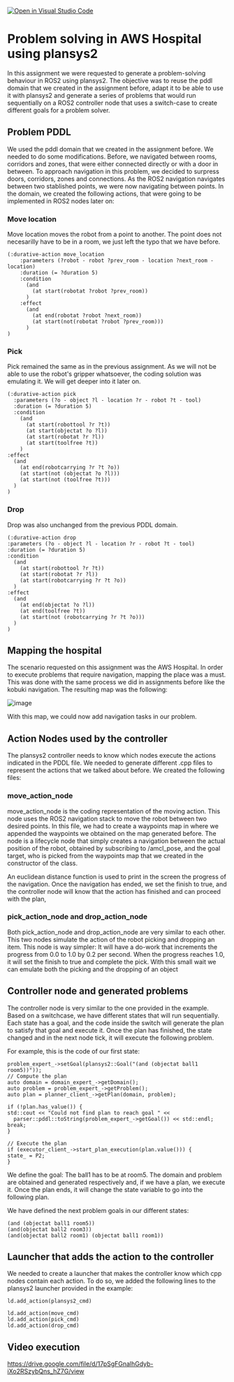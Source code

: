 [![Open in Visual Studio Code](https://classroom.github.com/assets/open-in-vscode-c66648af7eb3fe8bc4f294546bfd86ef473780cde1dea487d3c4ff354943c9ae.svg)](https://classroom.github.com/online_ide?assignment_repo_id=7551085&assignment_repo_type=AssignmentRepo)


# Problem solving in AWS Hospital using plansys2

In this assignment we were requested to generate a problem-solving behaviour in ROS2 using plansys2. The objective was to reuse the pddl domain that we created in the assignment before, adapt it to be able to use it with plansys2 and generate a series of problems that would run sequentially on a ROS2 controller node that uses a switch-case to create different goals for a problem solver.

## Problem PDDL

We used the pddl domain that we created in the assignment before. We needed to do some modifications. Before, we navigated between rooms, corridors and zones, that were either connected directly or with a door in between. To approach navigation in this problem, we decided to surpress doors, corridors, zones and connections. As the ROS2 navigation navigates between two stablished points, we were now navigating between points. In the domain, we created the following actions, that were going to be implemented in ROS2 nodes later on:

### Move location

Move location moves the robot from a point to another. The point does not necesarilly have to be in a room, we just left the typo that we have before.

```
(:durative-action move_location
    :parameters (?robot - robot ?prev_room - location ?next_room - location)
    :duration (= ?duration 5)
    :condition 
      (and
        (at start(robotat ?robot ?prev_room))
      )
    :effect 
      (and  
        (at end(robotat ?robot ?next_room))
        (at start(not(robotat ?robot ?prev_room)))
      )
)
```
### Pick

Pick remained the same as in the previous assignment. As we will not be able to use the robot's gripper whatsoever, the coding solution was emulating it. We will get deeper into it later on.

```
(:durative-action pick
  :parameters (?o - object ?l - location ?r - robot ?t - tool)
  :duration (= ?duration 5)
  :condition 
    (and
      (at start(robottool ?r ?t))
      (at start(objectat ?o ?l))
      (at start(robotat ?r ?l))
      (at start(toolfree ?t))
    )
:effect 
  (and 
    (at end(robotcarrying ?r ?t ?o))
    (at start(not (objectat ?o ?l)))
    (at start(not (toolfree ?t)))
  )
)
```

### Drop

Drop was also unchanged from the previous PDDL domain.

```
(:durative-action drop
:parameters (?o - object ?l - location ?r - robot ?t - tool)
:duration (= ?duration 5)
:condition 
  (and 
    (at start(robottool ?r ?t))
    (at start(robotat ?r ?l))
    (at start(robotcarrying ?r ?t ?o))
  )
:effect 
  (and 
    (at end(objectat ?o ?l))
    (at end(toolfree ?t))
    (at start(not (robotcarrying ?r ?t ?o)))
  )
)
```

## Mapping the hospital

The scenario requested on this assignment was the AWS Hospital. In order to execute problems that require navigation, mapping the place was a must. This was done with the same process we did in assignments before like the kobuki navigation. The resulting map was the following:

![image](https://user-images.githubusercontent.com/78983070/165061908-1ac7f1c9-7b10-4aff-bbcd-210da035c225.png)

With this map, we could now add navigation tasks in our problem.

## Action Nodes used by the controller

The plansys2 controller needs to know which nodes execute the actions indicated in the PDDL file. We needed to generate different .cpp files to represent the actions that we talked about before. We created the following files:

### move_action_node

move_action_node is the coding representation of the moving action. This node uses the ROS2 navigation stack to move the robot between two desired points. In this file, we had to create a waypoints map in where we appended the waypoints we obtained on the map generated before. The node is a lifecycle node that simply creates a navigation between the actual position of the robot, obtained by subscribing to /amcl_pose, and the goal target, who is picked from the waypoints map that we created in the constructor of the class.

An euclidean distance function is used to print in the screen the progress of the navigation. Once the navigation has ended, we set the finish to true, and the controller node will know that the action has finished and can proceed with the plan,

### pick_action_node and drop_action_node

Both pick_action_node and drop_action_node are very similar to each other. This two nodes simulate the action of the robot picking and dropping an item. This node is way simpler: It will have a do-work that increments the progress from 0.0 to 1.0 by 0.2 per second. When the progress reaches 1.0, it will set the finish to true and complete the pick. With this small wait we can emulate both the picking and the dropping of an object

## Controller node and generated problems

The controller node is very similar to the one provided in the example. Based on a switchcase, we have different states that will run sequentially. Each state has a goal, and the code inside the switch will generate the plan to satisfy that goal and execute it. Once the plan has finished, the state changed and in the next node tick, it will execute the following problem.

For example, this is the code of our first state:
```
problem_expert_->setGoal(plansys2::Goal("(and (objectat ball1 room5))"));
// Compute the plan
auto domain = domain_expert_->getDomain();
auto problem = problem_expert_->getProblem();
auto plan = planner_client_->getPlan(domain, problem);

if (!plan.has_value()) {
std::cout << "Could not find plan to reach goal " <<
  parser::pddl::toString(problem_expert_->getGoal()) << std::endl;
break;
}

// Execute the plan
if (executor_client_->start_plan_execution(plan.value())) {
state_ = P2;
}
```
We define the goal: The ball1 has to be at room5. The domain and problem are obtained and generated respectively and, if we have a plan, we execute it. Once the plan ends, it will change the state variable to go into the following plan.

We have defined the next problem goals in our different states:

```
(and (objectat ball1 room5))
(and(objectat ball2 room3))
(and(objectat ball2 room1) (objectat ball1 room1))
```

## Launcher that adds the action to the controller

We needed to create a launcher that makes the controller know which cpp nodes contain each action. To do so, we added the following lines to the plansys2 launcher provided in the example:

```
ld.add_action(plansys2_cmd)

ld.add_action(move_cmd)
ld.add_action(pick_cmd)
ld.add_action(drop_cmd)
```

## Video execution

https://drive.google.com/file/d/17pSgFGnalhGdyb-iXo2RSzybQns_hZ7G/view
